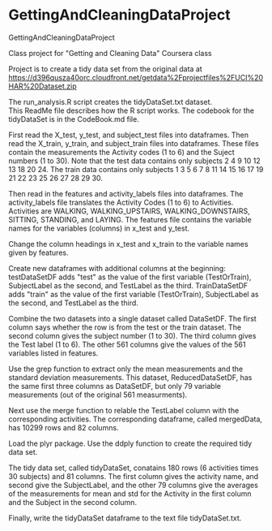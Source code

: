 GettingAndCleaningDataProject
=============================



GettingAndCleaningDataProject

Class project for "Getting and Cleaning Data" Coursera class

Project is to create a tidy data set from the original data at https://d396qusza40orc.cloudfront.net/getdata%2Fprojectfiles%2FUCI%20HAR%20Dataset.zip


The run_analysis.R  script creates the tidyDataSet.txt  dataset.  
This ReadMe file describes how the R script works.
The codebook for the tidyDataSet is in the CodeBook.md file.


First read the X_test, y_test, and subject_test files into dataframes.
Then read the X_train, y_train, and subject_train files into dataframes.
These files contain the measurements the Activity codes (1 to 6) and the Suject numbers (1 to 30).
Note that the test data contains only subjects 2  4  9 10 12 13 18 20 24.
The train data contains only subjects 1  3  5  6  7  8 11 14 15 16 17 19 21 22 23 25 26 27 28 29 30.

Then read in the features and activity_labels files into dataframes.
The activity_labels file translates the Activity Codes (1 to 6) to Activities.
Activities are WALKING, WALKING_UPSTAIRS, WALKING_DOWNSTAIRS, SITTING, STANDING, and LAYING. 
The features file contains the variable names for the variables (columns) in x_test and y_test.


Change the column headings in x_test and x_train to the variable names given by features.


Create new dataframes with additional columns at the beginning:
testDataSetDF adds "test" as the value of the first variable (TestOrTrain), SubjectLabel as the second, and TestLabel as the third.
TrainDataSetDF adds "train" as the value of the first variable (TestOrTrain), SubjectLabel as the second, and TestLabel as the third.

Combine the two datasets into a single dataset called DataSetDF.
The first column says whether the row is from the test or the train dataset.
The second column gives the subject number (1 to 30).
The third column gives the Test label (1 to 6).
The other 561 columns give the values of the 561 variables listed in features.

Use the grep function to extract only the mean measurements and the standard deviation measurements.
This dataset, ReducedDataSetDF, has the same first three columns as DataSetDF, but
  only 79 variable measurements (out of the original 561 measurments).


Next use the merge function to relable the TestLabel column with the corresponding activities.
The corresponding dataframe, called mergedData, has 10299 rows and 82 columns.


Load the plyr package.
Use the ddply function to create the required tidy data set.

The tidy data set, called tidyDataSet, conatains 180 rows (6 activities times 30 subjects) and 81 columns.
The first column gives the activity name, and second give the SubjectLabel, and 
    the other 79 columns give the averages of the measurements for mean and std for the
    Activity in the first column and the Subject in the second column.

Finally, write the tidyDataSet dataframe to the text file tidyDataSet.txt.




